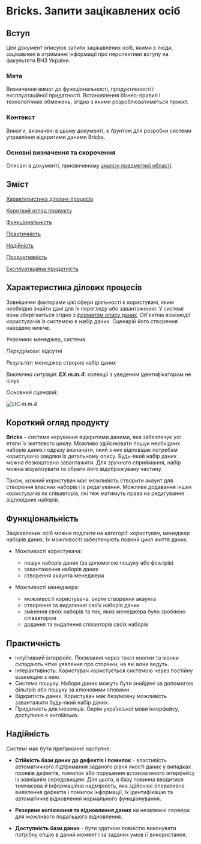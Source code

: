 # Bricks. Запити зацікавлених осіб

## Вступ
Цей документ описуює запити зацікавлених осіб, якими є люди, зацікавлені в отриманні інформації про перспективи вступу на факультети ВНЗ України.

### Мета 
Визначення вимог до функціональності, продуктивності і експлуатаційної придатності. Встановлення бізнес-правил і технологічних обмежень, згідно з якими розроблюватиметься проєкт.

### Контекст
Вимоги, визначені в цьому документі, є ґрунтом для розробки системи управління відкритими даними Bricks.

### Основні визначення та скорочення
Описані в документі, присвяченому [аналізу предметної області](state-of-the-art.md).

## Зміст

[Характеристика ділових процесів](#description)

[Короткий огляд продукту](#insight)

[Функціональність](#functionality)

[Практичність](#practicality)

[Надійність](#reliability)

[Продуктивність](#productivity)

[Експлуатаційна придатність](#supportability)

## <a name="description">Характеристика ділових процесів</a>

Зовнішніми факторами цієї сфери діяльності є користувачі, яким необхідно знайти дані для їх перегляду або завантаження. У системі вони зберігаються згідно з [форматом опису даних](Subject%20analysis.md#ddf). Об'єктом взаємодії користувачів із системою є набір даних. Сценарій його створення наведено нижче.

*Учасники*: менеджер, система  

*Передумови*: відсутні

*Результат*: менеджер створив набір даних

*Виключна ситуація*: ***EX.m.m.4***: колекції з уведеним ідентифікатором не існує

*Основний сценарій*:

![UC.m.m.4](http://www.plantuml.com/plantuml/proxy?cache=no&src=https://raw.githubusercontent.com/mixolydian-b6/Bricks/master/src/uml/UC.m.m.4.puml)

## <a name="insight">Короткий огляд продукту</a>

**Bricks** – система керування відкритими даними, яка забезпечує усі етапи їх життєвого циклу. Можливо здійснювати пошук необхідних наборів даних і одразу визначати, який з них відповідає потребам користувача завдяки їх детальному опису. Будь-який набір даних можна безкоштовно завантажити. Для зручного сприймання, набір можна візуалізувати та обрати його відображувану частину.

Також, кожний користувач має можливість створити акаунт для створення власних наборів і їх редагування. Можливе додавання інших користувачів як співавторів, які теж матимуть права на редагування відповідних наборів.

## <a name="functionality">Функціональність</a>

Зацікавлених осіб можна поділити на категорії: користувач, менеджер наборів даних. Їх можливості забезпечують повний цикл життя даних.

* Можливості користувача:
  * пошук наборів даних (за допомогою пошуку або фільтрів)
  * завантаження наборів даних
  * створення акаунта менеджера
    
* Можливості менеджера:
  * можливості користувача, окрім створення акаунта
  * створення та видалення своїх наборів даних
  * змінення своїх наборів та тих, яких менеджера було зроблено співавтором
  * додання та видалення співавторів своїх наборів

## <a name="practicality">Практичність</a>

* Інтуїтивний інтерфейс. Посилання через текст кнопки та іконки складають чітке уявлення про сторінки, на які вони ведуть.
* Інтерактивінсть. Користувач користується системою через постійну взаємодію з нею.
* Система пошуку. Набори даних можуть бути знайдені за допомогою фільтрів або пошуку за ключовими словами.
* Відкритість даних. Користувач має безумовну можливість завантажити будь-який набір даних.
* Придатність для іноземців. Окрім української мови інтерфейсу, доступною є англійська.

## <a name="reliability">Надійність</a>

Системі має бути притаманне наступне:

* **Стійкість бази даних до дефектів і помилок** - властивість автоматичного підтримання заданого рівня якості даних у випадках проявів дефектів, помилок або порушення встановленого інтерфейсу із зовнішнім середовищем. Для цього, в базу повинна вводитися тимчасова й інформаційна надмірність, яка здійснює оперативне виявлення дефектів і помилок інформації, їх ідентифікацію та автоматичне відновлення нормального функціонування.

* **Резервне копіювання та відновлення даних** на незалежні сервери для можливого подальшого відновлення.

* **Доступність бази даних** - бути здатною повністю виконувати потрібну опцію в даний момент і за заданих умов її використання.
